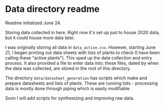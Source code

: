 # Data directory readme

Readme initialized June 24.

Storing data collected in here. Right now it's set up just to house 2020 data, but it could house more data later.

I was originally storing all data in `data_active.csv`. However, starting June 21, I began printing out data sheets with lists of plants to check (I have been calling these "active plants"). This sped up the data collection and entry process. It also provided a file to enter data into; these files, dated by when the data was collected, are stored in the root of this directory. 

The directory `data/datasheet_generation` has scripts which make and prepare datasheets and lists of plants. These are running lists - processing data is mostly done through piping which is easily modifiable. 

Soon I will add scripts for synthesizing and improving raw data.

